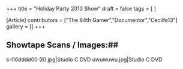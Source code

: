 +++
title = "Holiday Party 2010 Show"
draft = false
tags = [ ]

[Article]
contributors = ["The 64th Gamer","Documentor","Ceclife13"]
gallery = []
+++
## Showtape Scans / Images:## 
<gallery>
s-l16dddd00 (6).jpg|Studio C DVD
uwuwuwu.jpg|Studio C DVD
</gallery>